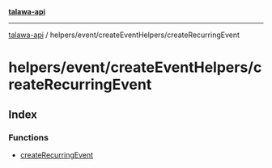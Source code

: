 [**talawa-api**](../../../../README.md)

***

[talawa-api](../../../../modules.md) / helpers/event/createEventHelpers/createRecurringEvent

# helpers/event/createEventHelpers/createRecurringEvent

## Index

### Functions

- [createRecurringEvent](functions/createRecurringEvent.md)
